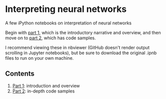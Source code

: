 # Interpreting neural networks
A few iPython notebooks on interpretation of neural networks

Begin with [part 1](http://nbviewer.jupyter.org/github/jonbruner/interpreting-neural-networks/blob/master/Fooling%20Neural%20Networks%20part%201.html), which is the introductory narrative and overview, and then move on to [part 2](http://nbviewer.jupyter.org/github/jonbruner/interpreting-neural-networks/blob/master/Fooling%20Neural%20Networks%20part%202.html), which has code samples.

I recommend viewing these in nbviewer (GitHub doesn't render output scrolling in Jupyter notebooks), but be sure to download the original .ipnb files to run on your own machine.

## Contents
1. [Part 1](http://nbviewer.jupyter.org/github/jonbruner/interpreting-neural-networks/blob/master/Fooling%20Neural%20Networks%20part%201.html): introduction and overview
2. [Part 2](http://nbviewer.jupyter.org/github/jonbruner/interpreting-neural-networks/blob/master/Fooling%20Neural%20Networks%20part%202.html): in-depth code samples
